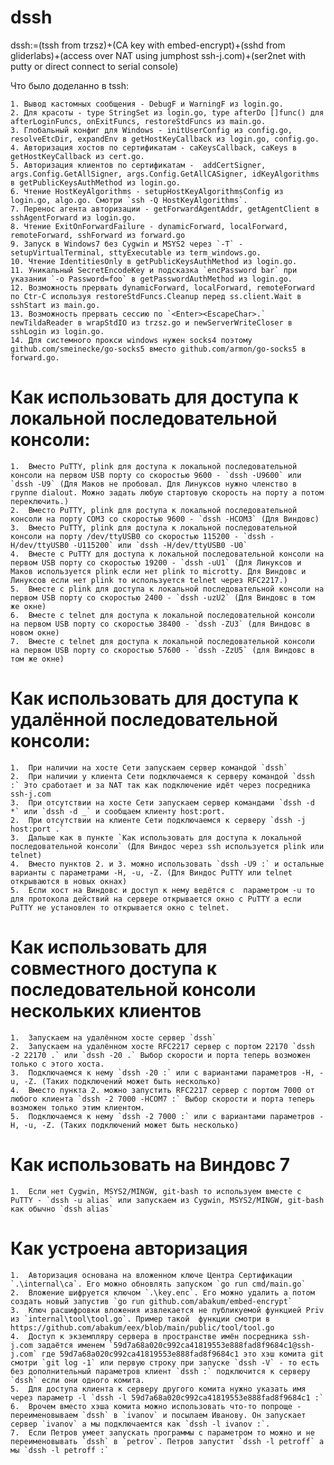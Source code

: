# dssh

dssh:=(tssh from trzsz)+(CA key with embed-encrypt)+(sshd from gliderlabs)+(access over NAT using jumphost ssh-j.com)+(ser2net with putty or direct connect to serial console)

Что было доделанно в tssh:

    1. Вывод кастомных сообщения - DebugF и WarningF из login.go.
    2. Для красоты - type StringSet из login.go, type afterDo []func() для afterLoginFuncs, onExitFuncs, restoreStdFuncs из main.go.
    3. Глобальный конфиг для Windows - initUserConfig из config.go, resolveEtcDir, expandEnv в getHostKeyCallback из login.go, config.go.
    4. Авторизация хостов по сертификатам - caKeysCallback, caKeys в getHostKeyCallback из cert.go.
    5. Авторизация клиентов по сертификатам -  addCertSigner, args.Config.GetAllSigner, args.Config.GetAllCASigner, idKeyAlgorithms в getPublicKeysAuthMethod из login.go.
    6. Чтение HostKeyAlgorithms - setupHostKeyAlgorithmsConfig из login.go, algo.go. Смотри `ssh -Q HostKeyAlgorithms`.
    7. Перенос агента авторизации - getForwardAgentAddr, getAgentClient в sshAgentForward из login.go.
    8. Чтение ExitOnForwardFailure - dynamicForward, localForward, remoteForward, sshForward из forward.go 
    9. Запуск в Windows7 без Cygwin и MSYS2 через `-T` - setupVirtualTerminal, sttyExecutable из term_windows.go.
    10. Чтение IdentitiesOnly в getPublicKeysAuthMethod из login.go.
    11. Уникальный SecretEncodeKey и подсказка `encPassword bar` при указании `-o Password=foo` в getPasswordAuthMethod из login.go.
    12. Возможность прервать dynamicForward, localForward, remoteForward  по Ctr-C используя restoreStdFuncs.Cleanup перед ss.client.Wait в sshStart из main.go.
    13. Возможность прервать сессию по `<Enter><EscapeChar>.` newTildaReader в wrapStdIO из trzsz.go и newServerWriteCloser в sshLogin из login.go.
    14. Для системного прокси windows нужен socks4 поэтому github.com/smeinecke/go-socks5 вместо github.com/armon/go-socks5 в forward.go.

# Как использовать для доступа к локальной последовательной консоли:
    1.  Вместо PuTTY, plink для доступа к локальной последовательной консоли на первом USB порту со скоростью 9600 - `dssh -U9600` или `dssh -U9` (Для Маков не пробовал. Для Линуксов нужно членство в группе dialout. Можно задать любую стартовую скорость на порту а потом переключить.)
    2.  Вместо PuTTY, plink для доступа к локальной последовательной консоли на порту COM3 со скоростью 9600 - `dssh -HCOM3` (Для Виндовс)
    3.  Вместо PuTTY, plink для доступа к локальной последовательной консоли на порту /dev/ttyUSB0 со скоростью 115200 - `dssh -H/dev/ttyUSB0 -U115200` или `dssh -H/dev/ttyUSB0 -U0`
    4.  Вместе с PuTTY для доступа к локальной последовательной консоли на первом USB порту со скоростью 19200 - `dssh -uU1` (Для Линуксов и Маков используется plink если нет plink то microtty. Для Виндовс и Линуксов если нет plink то используется telnet через RFC2217.)
    5.  Вместе с plink для доступа к локальной последовательной консоли на первом USB порту со скоростью 2400 - `dssh -uzU2` (Для Виндовс в том же окне)
    6.  Вместе с telnet для доступа к локальной последовательной консоли на первом USB порту со скоростью 38400 - `dssh -ZU3` (для Виндовс в новом окне)
    7.  Вместе с telnet для доступа к локальной последовательной консоли на первом USB порту со скоростью 57600 - `dssh -ZzU5` (для Виндовс в том же окне)

# Как использовать для доступа к удалённой последовательной консоли:
    1.  При наличии на хосте Сети запускаем сервер командой `dssh`
    2.  При наличии у клиента Сети подключаемся к серверу командой `dssh :` Это сработает и за NAT так как подключение идёт через посредника ssh-j.com
    3.  При отсутствии на хосте Сети запускаем сервер командами `dssh -d *` или `dssh -d _` и сообщаем клиенту host:port.
    2.  При отсутствии на клиенте Сети подключаемся к серверу `dssh -j host:port .`
    3.  Дальше как в пункте `Как использовать для доступа к локальной последовательной консоли` (Для Виндос через ssh используется plink или telnet)
    4.  Вместо пунктов 2. и 3. можно использовать `dssh -U9 :` и остальные варианты c параметрами -H, -u, -Z. (Для Виндос PuTTY или telnet открываются в новых окнах)
    5.  Если хост на Виндовс и доступ к нему ведётся с  параметром -u то для протокола действий на сервере открывается окно с PuTTY а если PuTTY не установлен то открывается окно с telnet.

# Как использовать для совместного доступа к последовательной консоли нескольких клиентов
    1.  Запускаем на удалённом хосте сервер `dssh`
    2.  Запускаем на удалённом хосте RFC2217 сервер с портом 22170 `dssh -2 22170 .` или `dssh -20 .` Выбор скорости и порта теперь возможен только с этого хоста.
    3.  Подключаемся к нему `dssh -20 :` или с вариантами параметров -H, -u, -Z. (Таких подключений может быть несколько)
    4.  Вместо пункта 2. можно запустить RFC2217 сервер с портом 7000 от любого клиента `dssh -2 7000 -HCOM7 :` Выбор скорости и порта теперь возможен только этим клиентом.
    5.  Подключаемся к нему `dssh -2 7000 :` или с вариантами параметров -H, -u, -Z. (Таких подключений может быть несколько)

# Как использовать на Виндовс 7
    1.  Если нет Cygwin, MSYS2/MINGW, git-bash то используем вместе с PuTTY - `dssh -u alias` или запускаем из Cygwin, MSYS2/MINGW, git-bash как обычно `dssh alias`

# Как устроена авторизация
    1.  Авторизация основана на вложенном ключе Центра Сертификации `.\internal\ca`. Его можно обновлять запуском `go run cmd/main.go`
    2.  Вложение шифруется ключом `.\key.enc`. Его можно удалить а потом создать новый запустив `go run github.com/abakum/embed-encrypt`
    3.  Ключ расшифровки вложения извлекается не публикуемой функцией Priv из `internal\tool\tool.go`. Пример такой  функции смотри в https://github.com/abakum/eex/blob/main/public/tool/tool.go
    4.  Доступ к экземпляру сервера в пространстве имён посредника ssh-j.com задаётся именем `59d7a68a020c992ca41819553e888fad8f9684c1@ssh-j.com` где 59d7a68a020c992ca41819553e888fad8f9684c1 это хэш комита git смотри `git log -1` или первую строку при запуске `dssh -V` - то есть без дополнительный параметров клиент `dssh :` подключится к серверу `dssh` если они одного комита.
    5.  Для доступа клиента к серверу другого комита нужно указать имя через параметр -l `dssh -l 59d7a68a020c992ca41819553e888fad8f9684c1 :`
    6.  Врочем вместо хэша комита можно использовать что-то попроще - переименовываем `dssh` в `ivanov` и посылаем Иванову. Он запускает сервер `ivanov` а мы подключаемтся как `dssh -l ivanov :`.
    7.  Если Петров умеет запускать программы с параметром то можно и не переименовывать `dssh` в `petrov`. Петров запустит `dssh -l petroff` а мы `dssh -l petroff :`

